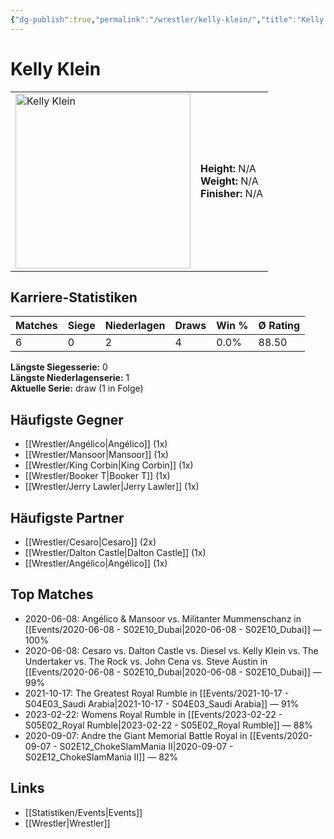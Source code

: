 ```yaml
---
{"dg-publish":true,"permalink":"/wrestler/kelly-klein/","title":"Kelly Klein","tags":["wrestler"],"noteIcon":""}
---
```



# Kelly Klein

<table>
        <tr>
        <td><img src="https://github.com/CptSpaulding1980/choke-slam-wrestling/releases/download/images/Kelly_Klein.png" width="280" alt="Kelly Klein"></td>
        <td>
        <b>Height:</b> N/A<br>
        <b>Weight:</b> N/A<br>
        <b>Finisher:</b> N/A<br>
        </td>
        </tr>
        </table>
        
## Karriere-Statistiken

| Matches | Siege | Niederlagen | Draws | Win % | Ø Rating |
|---------|-------|-------------|-------|-------|-----------|
| 6 | 0 | 2 | 4 | 0.0% | 88.50 |

**Längste Siegesserie:** 0<br>**Längste Niederlagenserie:** 1<br>**Aktuelle Serie:** draw (1 in Folge)


## Häufigste Gegner
- [[Wrestler/Angélico\|Angélico]] (1x)
- [[Wrestler/Mansoor\|Mansoor]] (1x)
- [[Wrestler/King Corbin\|King Corbin]] (1x)
- [[Wrestler/Booker T\|Booker T]] (1x)
- [[Wrestler/Jerry Lawler\|Jerry Lawler]] (1x)

## Häufigste Partner
- [[Wrestler/Cesaro\|Cesaro]] (2x)
- [[Wrestler/Dalton Castle\|Dalton Castle]] (1x)
- [[Wrestler/Angélico\|Angélico]] (1x)

## Top Matches
- 2020-06-08: Angélico & Mansoor vs. Militanter Mummenschanz in [[Events/2020-06-08 - S02E10_Dubai\|2020-06-08 - S02E10_Dubai]] — 100%
- 2020-06-08: Cesaro  vs. Dalton Castle vs. Diesel vs. Kelly Klein vs. The Undertaker  vs. The Rock vs. John Cena vs. Steve Austin in [[Events/2020-06-08 - S02E10_Dubai\|2020-06-08 - S02E10_Dubai]] — 99%
- 2021-10-17: The Greatest Royal Rumble in [[Events/2021-10-17 - S04E03_Saudi Arabia\|2021-10-17 - S04E03_Saudi Arabia]] — 91%
- 2023-02-22: Womens Royal Rumble in [[Events/2023-02-22 - S05E02_Royal Rumble\|2023-02-22 - S05E02_Royal Rumble]] — 88%
- 2020-09-07: Andre the Giant Memorial Battle Royal in [[Events/2020-09-07 - S02E12_ChokeSlamMania II\|2020-09-07 - S02E12_ChokeSlamMania II]] — 82%

## Links
- [[Statistiken/Events\|Events]]
- [[Wrestler\|Wrestler]]
